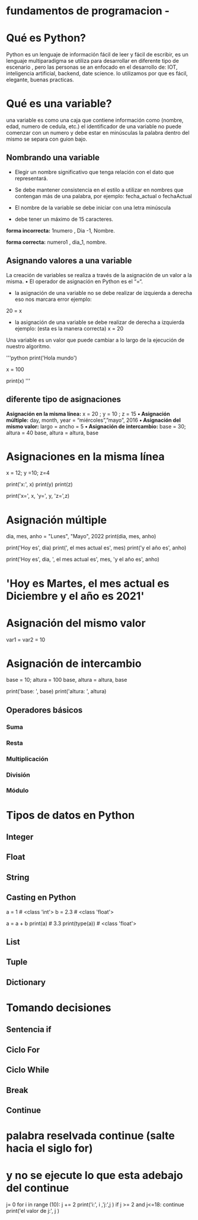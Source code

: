 # fundamentos de programacion -
# Qué es Python?
 Python es un lenguaje de información fácil de leer  y fácil de escribir, es un lenguaje multiparadigma se utiliza para desarrollar en diferente tipo de escenario , pero las personas se an enfocado en el desarrollo de: IOT, inteligencia artificial, backend, date science.
lo utilizamos por que es fácil, elegante, buenas practicas. 

# Qué es una variable?
una variable es como una caja que contiene información como (nombre, edad, numero de cedula, etc.)
el identificador de una variable no puede comenzar con un numero y debe estar en minúsculas  la palabra dentro del mismo se separa con guion bajo.  

## Nombrando una variable

- Elegir un nombre significativo que tenga relación con el dato que representará.

- Se debe mantener consistencia en el estilo a utilizar en nombres que contengan más de una palabra, por ejemplo:
fecha_actual o fechaActual

-  El nombre de la variable se debe iniciar con una letra minúscula

- debe tener un máximo de 15 caracteres. 

**forma incorrecta:**    1numero , Dia -1, Nombre. 
                    
**forma correcta:**      numero1 , dia_1, nombre.
 
                                  

## Asignando valores a una variable
 La creación de variables se realiza a través de la asignación de  un valor a la misma.
• El operador de asignación en Python es el “=“.

- la asignación de una variable  no se debe realizar de izquierda a derecha eso nos marcara error ejemplo:

20 = x

- la asignación de una variable se debe realizar de  derecha a  izquierda ejemplo: (esta es la manera correcta)
x = 20 

Una variable es un valor que puede cambiar a lo largo de la ejecución de nuestro algoritmo.

'''python 
print('Hola mundo')

x = 100

print(x)
'''

## diferente tipo de asignaciones
**Asignación en la misma línea:**
x = 20 ; y = 10 ; z = 15
**• Asignación múltiple:**
day, month, year = “miércoles”,”mayo”, 2016
**• Asignación del mismo valor:**
largo = ancho = 5
**• Asignación de intercambio:**
base = 30; altura = 40
base, altura = altura, base

# Asignaciones en la misma línea
x = 12; y =10; z=4

print('x:', x)
print(y)
print(z)

print('x=', x, 'y=', y, 'z=',z)


# Asignación múltiple
dia, mes, anho = "Lunes", "Mayo", 2022
print(dia, mes, anho)

print('Hoy es', dia)
print(', el mes actual es', mes)
print('y el año es', anho)

print('Hoy es', dia, ', el mes actual es', mes, 'y el año es', anho)

# 'Hoy es Martes, el mes actual es Diciembre y el año es 2021'

# Asignación del mismo valor
var1 = var2 = 10

# Asignación de intercambio
base = 10; altura = 100
base, altura = altura, base

print('base: ', base)
print('altura: ', altura)

## Operadores básicos


### Suma

### Resta

### Multiplicación

### División

### Módulo

# Tipos de datos en Python

## Integer

## Float

## String

## Casting en Python

a = 1   # <class 'int'>
b = 2.3 # <class 'float'>

a = a + b
print(a)       # 3.3
print(type(a)) # <class 'float'>

## List

## Tuple

## Dictionary

# Tomando decisiones

## Sentencia if

## Ciclo For

## Ciclo While

## Break

## Continue
# palabra reselvada continue (salte hacia el siglo for)
# y no se ejecute lo que esta adebajo del continue
j= 0 
for i in range (10):
    j += 2
    print('i:', i ,'j:',j )
    if j >= 2 and j<=18:
     continue
    print('el valor de j:', j )


